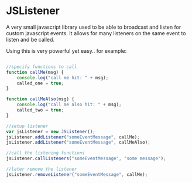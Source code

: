 JSListener
==========

A very small javascript library used to be able to broadcast and listen for custom javascript events. It allows for many listeners on the same event to listen and be called.

Using this is very powerful yet easy.. for example:

``` Javascript

//specify functions to call
function callMe(msg) {
    console.log("call me hit: " + msg);
    called_one = true;
}

function callMeAlso(msg) {
    console.log("call me also hit: " + msg);
    called_two = true;
}

//setup listener
var jsListener = new JSListener();
jsListener.addListener("someEventMessage", callMe);
jsListener.addListener("someEventMessage", callMeAlso);

//call the listening functions
jsListener.callListeners("someEventMessage", "some message");

//later remove the listener
jsListener.removeListener("someEventMessage", callMe);
```

